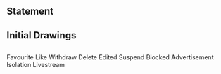 

## Statement ##

## Initial Drawings ##


##
Favourite
Like
Withdraw
Delete
Edited
Suspend
Blocked
Advertisement
Isolation
Livestream



